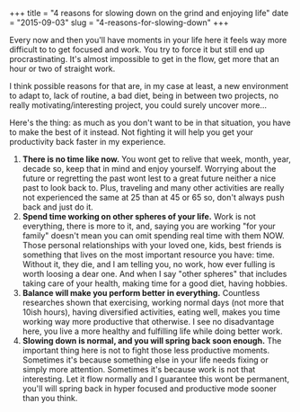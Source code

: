 +++
title = "4 reasons for slowing down on the grind and enjoying life"
date = "2015-09-03"
slug = "4-reasons-for-slowing-down"
+++

Every now and then you'll have moments in your life here it feels way more difficult to to get focused and work. You try to force it but still end up procrastinating. It's almost impossible to get in the flow, get more that an hour or two of straight work.

I think possible reasons for that are, in my case at least, a new environment to adapt to, lack of routine, a bad diet, being in between two projects, no really motivating/interesting project, you could surely uncover more...

Here's the thing: as much as you don't want to be in that situation, you have to make the best of it instead. Not fighting it will help you get your productivity back faster in my experience.

1. __There is no time like now.__ You wont get to relive that week, month, year, decade so, keep that in mind and enjoy yourself. Worrying about the future or regretting the past wont lest to a great future neither a nice past to look back to. Plus, traveling and many other activities are really not experienced the same at 25 than at 45 or 65 so, don't always push back and just do it.
2. __Spend time working on other spheres of your life.__ Work is not everything, there is more to it, and, saying you are working "for your family" doesn't mean you can omit spending real time with them NOW. Those personal relationships with your loved one, kids, best friends is something that lives on the most important resource you have: time. Without it, they die, and I am telling you, no work, how ever fulling is worth loosing a dear one. And when I say "other spheres" that includes taking care of your health, making time for a good diet, having hobbies.
3. __Balance will make you perform better in everything.__ Countless researches shown that exercising, working normal days (not more that 10ish hours), having diversified activities, eating well, makes you time working way more productive that otherwise. I see no disadvantage here, you live a more healthy and fulfilling life while doing better work.
4. __Slowing down is normal, and you will spring back soon enough.__ The important thing here is not to fight those less productive moments. Sometimes it's because something else in your life needs fixing or simply more attention. Sometimes it's because work is not that interesting. Let it flow normally and I guarantee this wont be permanent, you'll will spring back in hyper focused and productive mode sooner than you think.
